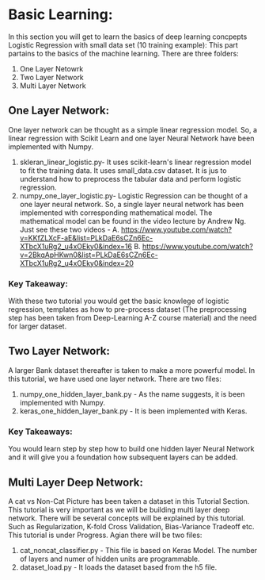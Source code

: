 
# Basic Learning:

In this section you will get to learn the basics of deep learning concpepts
Logistic Regression with small data set (10 training example):
This part partains to the basics of the machine learning. There are three folders:
1. One Layer Netowrk
2. Two Layer Network
3. Multi Layer Network

## One Layer Network:
One layer network can be thought as a simple linear regression model. So, a linear regression with Scikit Learn and one layer Neural Network have been implemented with Numpy.
1.	skleran_linear_logistic.py- It uses scikit-learn's linear regression model to fit the training data. It uses small_data.csv dataset. It is jus to understand how to preprocess the tabular data and perform logistic regression.
2.	numpy_one_layer_logistic.py- Logistic Regression can be thought of a one layer neural network.
So, a single layer neural network has been implemented with corresponding mathematical model. The mathematical model can be found in the video lecture by Andrew Ng. Just see these two videos -
A. https://www.youtube.com/watch?v=KKfZLXcF-aE&list=PLkDaE6sCZn6Ec-XTbcX1uRg2_u4xOEky0&index=16
B. https://www.youtube.com/watch?v=2BkqApHKwn0&list=PLkDaE6sCZn6Ec-XTbcX1uRg2_u4xOEky0&index=20

### Key Takeaway:
With these two tutorial you would get the basic knowlege of logistic regression, templates as how to pre-process dataset (The preprocessing step has been taken from Deep-Learning A-Z course material) and the need for larger dataset.

## Two Layer Network: 
A larger Bank dataset thereafter is taken to make a more powerful model. In this tutorial, we have used one layer network. There are two files:
1. numpy_one_hidden_layer_bank.py - As the name suggests, it is been implemented with Numpy.
2. keras_one_hidden_layer_bank.py - It is been implemented with Keras. 

### Key Takeaways: 
You would learn step by step how to build one hidden layer Neural Network and it will give you a foundation how subsequent layers can be added. 

## Multi Layer Deep Network:
A cat vs Non-Cat Picture has been taken a dataset in this Tutorial Section. This tutorial is very important as we will be building multi layer deep network. There will be several concepts will be explained by this tutorial. Such as Regularization, K-fold Cross Validation, Bias-Variance Tradeoff etc. This tutorial is under Progress. Agian there will be two files:
1. cat_noncat_classifier.py - This file is based on Keras Model. The number of layers and numer of hidden units are programmable.
2. dataset_load.py - It loads the dataset based from the h5 file.
